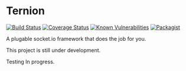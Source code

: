 # Ternion

[![Build Status](https://travis-ci.org/michael-kamel/ternion.svg?branch=0.3.5)](https://travis-ci.org/michael-kamel/ternion)
[![Coverage Status](https://coveralls.io/repos/github/michael-kamel/ternion/badge.svg?branch=0.3.5)](https://coveralls.io/github/michael-kamel/ternion?branch=0.3.5)
[![Known Vulnerabilities](https://snyk.io/test/github/michael-kamel/ternion/badge.svg)](https://snyk.io/test/github/michael-kamel/ternion)
[![Packagist](https://img.shields.io/packagist/l/doctrine/orm.svg)]()

A plugable socket.io framework that does the job for you.

This project is still under development.

Testing In progress.
